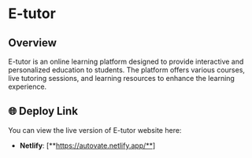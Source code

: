 # E-tutor

## Overview
E-tutor is an online learning platform designed to provide interactive and personalized education to students. The platform offers various courses, live tutoring sessions, and learning resources to enhance the learning experience.

## 🌐 Deploy Link

You can view the live version of E-tutor website here:  
- **Netlify**: [**https://autovate.netlify.app/**]

